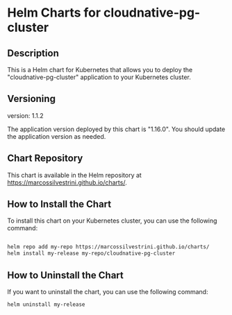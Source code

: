 # Helm Charts for cloudnative-pg-cluster

## Description

This is a Helm chart for Kubernetes that allows you to deploy the "cloudnative-pg-cluster" application to your Kubernetes cluster.

## Versioning

version: 1.1.2

The application version deployed by this chart is "1.16.0". You should update the application version as needed.

## Chart Repository

This chart is available in the Helm repository at https://marcossilvestrini.github.io/charts/.

## How to Install the Chart

To install this chart on your Kubernetes cluster, you can use the following command:

```bash

helm repo add my-repo https://marcossilvestrini.github.io/charts/
helm install my-release my-repo/cloudnative-pg-cluster
```

## How to Uninstall the Chart

If you want to uninstall the chart, you can use the following command:

```bash
helm uninstall my-release
```
